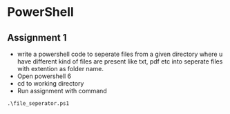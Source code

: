 # PowerShell
## Assignment 1
- write a powershell code to seperate files from a given directory where u have different kind of files are present like txt, pdf etc into seperate files with extention as folder name.
- Open powershell 6
- cd to working directory
- Run assignment with command
```
.\file_seperator.ps1
```